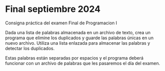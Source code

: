 # Final septiembre 2024

Consigna práctica del examen Final de Programacion I

Dada una lista de palabras almacenada en un archivo de texto, crea un programa que elimine los duplicados y guarde las palabras únicas en un nuevo archivo. Utiliza una lista enlazada para almacenar las palabras y detectar los duplicados.

Estas palabras están separadas por espacios y el programa deberá funcionar con un archivo de palabras que les pasaremos el día del examen.

